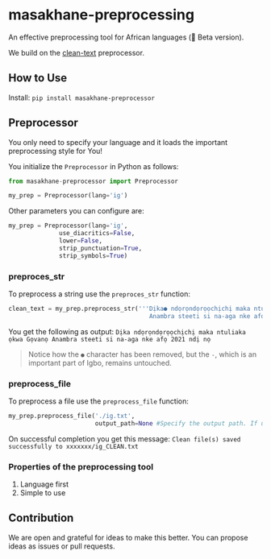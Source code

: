 # masakhane-preprocessing
An effective preprocessing tool for African languages (🔧 Beta version).

We build on the [clean-text](https://github.com/jfilter/clean-text/tree/master/cleantext) preprocessor.

## How to Use
Install:
```pip install masakhane-preprocessor```
## Preprocessor
You only need to specify your language and it loads the important preprocessing style for You!

You initialize the `Preprocessor` in Python as follows:
```python
from masakhane-preprocessor import Preprocessor

my_prep = Preprocessor(lang='ig')
```
Other parameters you can configure are:
```python
my_prep = Preprocessor(lang='ig',
              use_diacritics=False,
              lower=False,
              strip_punctuation=True,
              strip_symbols=True)
```
### preproces_str
To preprocess a string use the `preproces_str` function:
```python
clean_text = my_prep.preprocess_str('''Dịka● ndọrọndọrọọchịchị maka ntuliaka ọkwa Gọvanọ
                                       Anambra steeti si na-aga nke afọ 2021, ndị nọ.''')
```
You get the following as output:
```Dịka ndọrọndọrọọchịchị maka ntuliaka ọkwa Gọvanọ Anambra steeti si na-aga nke afọ 2021 ndị nọ```

> Notice how the `●` character has been removed, but the `-`, which is an important part of Igbo, remains untouched.


### preprocess_file
To preprocess a file use the `preprocess_file` function:
```python
my_prep.preprocess_file('./ig.txt',
                        output_path=None #Specify the output path. If unspecified, uses the parent directory of file)
```
On successful completion you get this message:
`Clean file(s) saved successfully to xxxxxxx/ig_CLEAN.txt`

### Properties of the preprocessing tool
1. Language first
2. Simple to use

## Contribution
We are open and grateful for ideas to make this better. You can propose ideas as issues or pull requests.

